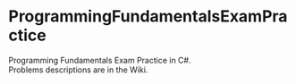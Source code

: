 # ProgrammingFundamentalsExamPractice

Programming Fundamentals Exam Practice in C#.<br>
Problems descriptions are in the Wiki.
